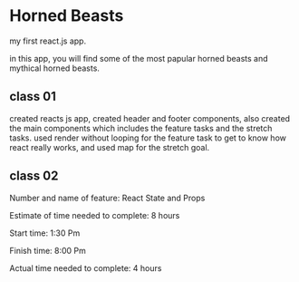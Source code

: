 # Horned Beasts

my first react.js app.

in this app, you will find some of the most papular horned beasts and mythical horned beasts.

## class 01

created reacts js app, created header and footer components, also created the main components which includes the feature tasks and the stretch tasks. used render without looping for the feature task to get to know how react really works, and used map for the stretch goal.


## class 02

Number and name of feature: React State and Props

Estimate of time needed to complete: 8 hours

Start time: 1:30 Pm

Finish time: 8:00 Pm

Actual time needed to complete: 4 hours


